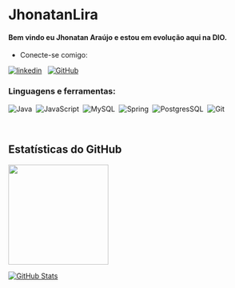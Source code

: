 # JhonatanLira
#### Bem vindo eu Jhonatan Araújo e estou em evolução aqui na DIO.


- Conecte-se comigo:

[![linkedin](https://img.shields.io/badge/linkedin-0A66C2?style=for-the-badge&logo=linkedin&logoColor)](https://www.linkedin.com/in/jhonatan-lira/) &nbsp;
[![GitHub](https://img.shields.io/badge/GitHub-000?style=for-the-badge&logo=github&logoColor=fff)](https://github.com/JhonatanLira) &nbsp;



<h3 align="left">Linguagens e ferramentas:</h3>

![Java](https://img.shields.io/badge/Java-D33833?style=for-the-badge&logo=java&logoColor=white)&nbsp;
![JavaScript](https://img.shields.io/badge/JavaScript-F7DF1E?style=for-the-badge&logo=javascript&logoColor=black)&nbsp;
![MySQL](https://img.shields.io/badge/MySQL-00000F?style=for-the-badge&logo=mysql&logoColor=white)&nbsp;
![Spring](https://img.shields.io/badge/Spring-6DB33F?style=for-the-badge&logo=spring&logoColor=white)&nbsp;
![PostgresSQL](https://img.shields.io/badge/PostgreSQL-316192?style=for-the-badge&logo=postgresql&logoColor=white)&nbsp;
![Git](https://img.shields.io/badge/Git-E34F26?style=for-the-badge&logo=git&logoColor=white)&nbsp;

<p><br>
</p>

##  Estatísticas do GitHub

<div>
<a href="https://github.com/JhonatanLira">
<img height="200em" src="https://github-readme-stats.vercel.app/api/top-langs/?username=JhonatanLira&layout=compact&langs_count=8&theme=nord"/>

</br>

![GitHub Stats](https://github-readme-stats.vercel.app/api?username=JhonatanLira&theme=transparent&bg_color=000&border_color=fff&show_icons=true&icon_color=f00&title_color=f00&text_color=fff) 


</div>



